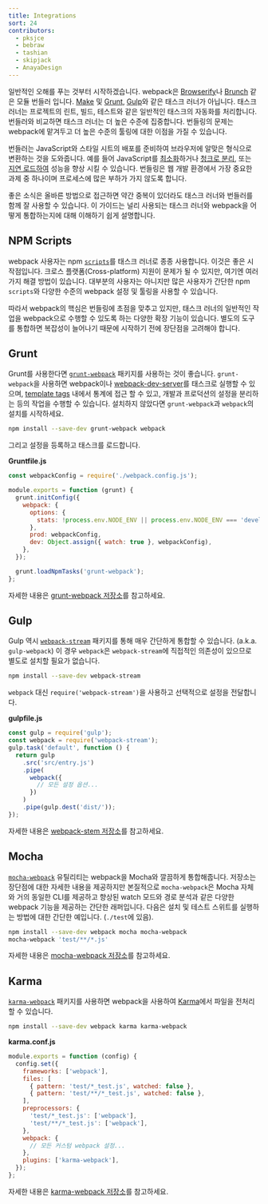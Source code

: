 ```yaml
---
title: Integrations
sort: 24
contributors:
  - pksjce
  - bebraw
  - tashian
  - skipjack
  - AnayaDesign
---
```


일반적인 오해를 푸는 것부터 시작하겠습니다. webpack은 [Browserify](http://browserify.org/)나 [Brunch](https://brunch.io/) 같은 모듈 번들러 입니다. [Make](https://www.gnu.org/software/make/) 및 [Grunt](https://gruntjs.com/), [Gulp](https://gulpjs.com/)와 같은 태스크 러너가 아닙니다. 태스크 러너는 프로젝트의 린트, 빌드, 테스트와 같은 일반적인 태스크의 자동화를 처리합니다. 번들러와 비교하면 태스크 러너는 더 높은 수준에 집중합니다. 번들링의 문제는 webpack에 맡겨두고 더 높은 수준의 툴링에 대한 이점을 가질 수 있습니다.

번들러는 JavaScript와 스타일 시트의 배포를 준비하여 브라우저에 알맞은 형식으로 변환하는 것을 도와줍니다. 예를 들어 JavaScript를 [최소화](/plugins/terser-webpack-plugin/)하거나 [청크로 분리](/guides/code-splitting), 또는 [지연 로드하여](/guides/lazy-loading) 성능을 향상 시킬 수 있습니다. 번들링은 웹 개발 환경에서 가장 중요한 과제 중 하나이며 프로세스에 많은 부하가 가지 않도록 합니다.

좋은 소식은 올바른 방법으로 접근하면 약간 중복이 있더라도 태스크 러너와 번들러를 함께 잘 사용할 수 있습니다. 이 가이드는 널리 사용되는 태스크 러너와 webpack을 어떻게 통합하는지에 대해 이해하기 쉽게 설명합니다.

## NPM Scripts

webpack 사용자는 npm [`scripts`](https://docs.npmjs.com/misc/scripts)를 태스크 러너로 종종 사용합니다. 이것은 좋은 시작점입니다. 크로스 플랫폼(Cross-platform) 지원이 문제가 될 수 있지만, 여기엔 여러 가지 해결 방법이 있습니다. 대부분의 사용자는 아니지만 많은 사용자가 간단한 npm `scripts`와 다양한 수준의 webpack 설정 및 툴링을 사용할 수 있습니다.

따라서 webpack의 핵심은 번들링에 초점을 맞추고 있지만, 태스크 러너의 일반적인 작업을 webpack으로 수행할 수 있도록 하는 다양한 확장 기능이 있습니다. 별도의 도구를 통합하면 복잡성이 늘어나기 때문에 시작하기 전에 장단점을 고려해야 합니다.

## Grunt

Grunt를 사용한다면 [`grunt-webpack`](https://www.npmjs.com/package/grunt-webpack) 패키지를 사용하는 것이 좋습니다. `grunt-webpack`을 사용하면 webpack이나 [webpack-dev-server](https://github.com/webpack/webpack-dev-server)를 태스크로 실행할 수 있으며, [template tags](https://gruntjs.com/api/grunt.template) 내에서 통계에 접근 할 수 있고, 개발과 프로덕션의 설정을 분리하는 등의 작업을 수행할 수 있습니다. 설치하지 않았다면 `grunt-webpack`과 `webpack`의 설치를 시작하세요.

```bash
npm install --save-dev grunt-webpack webpack
```

그리고 설정을 등록하고 태스크를 로드합니다.

**Gruntfile.js**

```js
const webpackConfig = require('./webpack.config.js');

module.exports = function (grunt) {
  grunt.initConfig({
    webpack: {
      options: {
        stats: !process.env.NODE_ENV || process.env.NODE_ENV === 'development',
      },
      prod: webpackConfig,
      dev: Object.assign({ watch: true }, webpackConfig),
    },
  });

  grunt.loadNpmTasks('grunt-webpack');
};
```

자세한 내용은 [grunt-webpack 저장소](https://github.com/webpack-contrib/grunt-webpack)를 참고하세요.

## Gulp

Gulp 역시 [`webpack-stream`](https://github.com/shama/webpack-stream) 패키지를 통해 매우 간단하게 통합할 수 있습니다. (a.k.a. `gulp-webpack`) 이 경우 `webpack`은 `webpack-stream`에 직접적인 의존성이 있으므로 별도로 설치할 필요가 없습니다.

```bash
npm install --save-dev webpack-stream
```

`webpack` 대신 `require('webpack-stream')`을 사용하고 선택적으로 설정을 전달합니다.

**gulpfile.js**

```js
const gulp = require('gulp');
const webpack = require('webpack-stream');
gulp.task('default', function () {
  return gulp
    .src('src/entry.js')
    .pipe(
      webpack({
        // 모든 설정 옵션...
      })
    )
    .pipe(gulp.dest('dist/'));
});
```

자세한 내용은 [webpack-stem 저장소](https://github.com/shama/webpack-stream)를 참고하세요.

## Mocha

[`mocha-webpack`](https://github.com/zinserjan/mocha-webpack) 유틸리티는 webpack을 Mocha와 깔끔하게 통합해줍니다. 저장소는 장단점에 대한 자세한 내용을 제공하지만 본질적으로 `mocha-webpack`은 Mocha 자체와 거의 동일한 CLI를 제공하고 향상된 watch 모드와 경로 분석과 같은 다양한 webpack 기능을 제공하는 간단한 래퍼입니다. 다음은 설치 및 테스트 스위트를 실행하는 방법에 대한 간단한 예입니다. (`./test`에 있음).

```bash
npm install --save-dev webpack mocha mocha-webpack
mocha-webpack 'test/**/*.js'
```

자세한 내용은 [mocha-webpack 저장소](https://github.com/zinserjan/mocha-webpack)를 참고하세요.

## Karma

[`karma-webpack`](https://github.com/webpack-contrib/karma-webpack) 패키지를 사용하면 webpack을 사용하여 [Karma](https://karma-runner.github.io/1.0/index.html)에서 파일을 전처리할 수 있습니다.

```bash
npm install --save-dev webpack karma karma-webpack
```

**karma.conf.js**

```js
module.exports = function (config) {
  config.set({
    frameworks: ['webpack'],
    files: [
      { pattern: 'test/*_test.js', watched: false },
      { pattern: 'test/**/*_test.js', watched: false },
    ],
    preprocessors: {
      'test/*_test.js': ['webpack'],
      'test/**/*_test.js': ['webpack'],
    },
    webpack: {
      // 모든 커스텀 webpack 설정...
    },
    plugins: ['karma-webpack'],
  });
};
```

자세한 내용은 [karma-webpack 저장소](https://github.com/webpack-contrib/karma-webpack)를 참고하세요.
